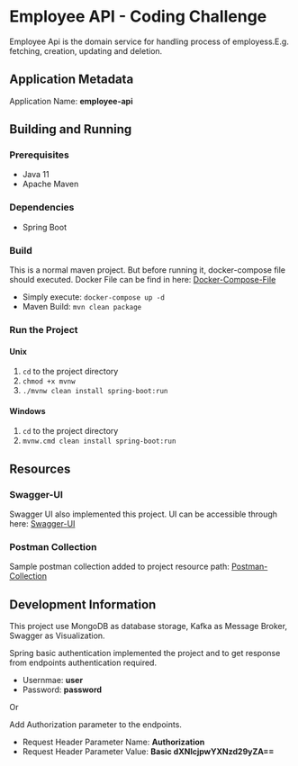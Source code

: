 # Employee API - Coding Challenge

Employee Api is the domain service for handling process of employess.E.g. 
fetching, creation, updating and deletion.

## Application Metadata

Application Name: **employee-api**

## Building and Running

### Prerequisites

- Java 11
- Apache Maven

### Dependencies

- Spring Boot

### Build 

This is a normal maven project. But before running it, docker-compose file should executed.
Docker File can be find in here: [Docker-Compose-File][Docker-File]

- Simply execute: `docker-compose up -d`
- Maven Build: `mvn clean package`

### Run the Project

#### Unix

1. `cd` to the project directory
2. `chmod +x mvnw`
3. `./mvnw clean install spring-boot:run`

#### Windows

1. `cd` to the project directory
2. `mvnw.cmd clean install spring-boot:run`

## Resources

### Swagger-UI
Swagger UI also implemented this project. UI can be accessible through here:
[Swagger-UI][Swagger-UI]

### Postman Collection
Sample postman collection added to project resource path: [Postman-Collection][Postman-Collection]

## Development Information

This project use MongoDB as database storage, Kafka as Message Broker, Swagger as Visualization.

Spring basic authentication implemented the project and to get response from endpoints authentication required.
- Usernmae: **user**
- Password: **password**

Or

Add Authorization parameter to the endpoints.
- Request Header Parameter Name: **Authorization**
- Request Header Parameter Value: **Basic dXNlcjpwYXNzd29yZA==**

[Docker-File]: docker-compose.yml
[Swagger-UI]: http://localhost:8080/swagger-ui/index.html
[Postman-Collection]: src/main/resources/JETCodingChallange.postman_collection.json